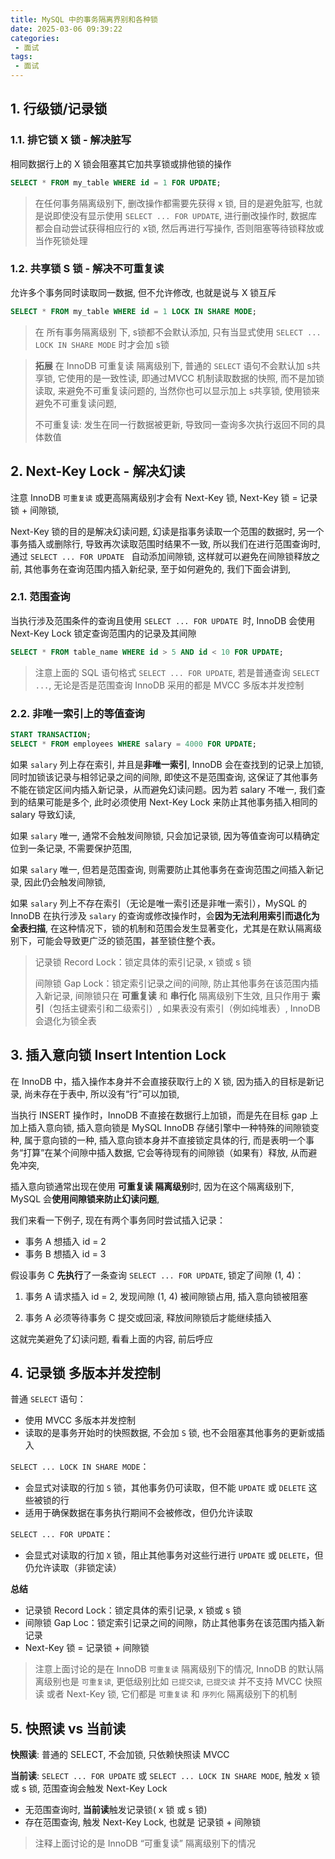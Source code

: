 ```yaml
---
title: MySQL 中的事务隔离界别和各种锁
date: 2025-03-06 09:39:22
categories:
 - 面试
tags:
 - 面试
---
```


## 1. 行级锁/记录锁

### 1.1. 排它锁 X 锁 - 解决脏写

相同数据行上的 X 锁会阻塞其它加共享锁或排他锁的操作

```sql
SELECT * FROM my_table WHERE id = 1 FOR UPDATE;
```

> 在任何事务隔离级别下, 删改操作都需要先获得 x 锁, 目的是避免脏写, 也就是说即使没有显示使用 `SELECT ... FOR UPDATE`, 进行删改操作时, 数据库都会自动尝试获得相应行的 x锁, 然后再进行写操作, 否则阻塞等待锁释放或当作死锁处理 

### 1.2. 共享锁 S 锁 - 解决不可重复读

允许多个事务同时读取同一数据, 但不允许修改, 也就是说与 X 锁互斥

```sql
SELECT * FROM my_table WHERE id = 1 LOCK IN SHARE MODE;
```

> 在 所有事务隔离级别 下, s锁都不会默认添加, 只有当显式使用 `SELECT ... LOCK IN SHARE MODE` 时才会加 s锁

> **拓展** 在  InnoDB 可重复读 隔离级别下, 普通的 `SELECT` 语句不会默认加 s共享锁, 它使用的是一致性读, 即通过MVCC 机制读取数据的快照, 而不是加锁读取, 来避免不可重复读问题的, 当然你也可以显示加上 s共享锁, 使用锁来避免不可重复读问题, 
>
> 不可重复读: 发生在同一行数据被更新, 导致同一查询多次执行返回不同的具体数值

## 2. Next-Key Lock - 解决幻读

注意 InnoDB `可重复读` 或更高隔离级别才会有 Next-Key 锁, Next-Key 锁 = 记录锁 + 间隙锁, 

Next-Key 锁的目的是解决幻读问题, 幻读是指事务读取一个范围的数据时, 另一个事务插入或删除行, 导致再次读取范围时结果不一致, 所以我们在进行范围查询时, 通过 `SELECT ... FOR UPDATE ` 自动添加间隙锁, 这样就可以避免在间隙锁释放之前, 其他事务在查询范围内插入新纪录, 至于如何避免的, 我们下面会讲到, 

### 2.1. 范围查询

当执行涉及范围条件的查询且使用 `SELECT ... FOR UPDATE `时, InnoDB 会使用 Next-Key Lock 锁定查询范围内的记录及其间隙

```sql
SELECT * FROM table_name WHERE id > 5 AND id < 10 FOR UPDATE;
```

> 注意上面的 SQL 语句格式 `SELECT ... FOR UPDATE`, 若是普通查询 `SELECT ...`, 无论是否是范围查询 InnoDB 采用的都是 MVCC 多版本并发控制

### 2.2. 非唯一索引上的等值查询

```sql
START TRANSACTION;
SELECT * FROM employees WHERE salary = 4000 FOR UPDATE;
```

如果 `salary` 列上存在索引, 并且是**非唯一索引**, InnoDB 会在查找到的记录上加锁, 同时加锁该记录与相邻记录之间的间隙, 即使这不是范围查询, 这保证了其他事务不能在锁定区间内插入新记录，从而避免幻读问题。因为若 salary 不唯一, 我们查到的结果可能是多个, 此时必须使用 Next-Key Lock 来防止其他事务插入相同的 salary 导致幻读, 

如果 `salary` 唯一, 通常不会触发间隙锁, 只会加记录锁, 因为等值查询可以精确定位到一条记录, 不需要保护范围, 

如果  `salary`  唯一, 但若是范围查询, 则需要防止其他事务在查询范围之间插入新记录, 因此仍会触发间隙锁, 

如果  `salary`   列上不存在索引（无论是唯一索引还是非唯一索引），MySQL 的 InnoDB 在执行涉及   `salary`    的查询或修改操作时，会**因为无法利用索引而退化为全表扫描**, 在这种情况下，锁的机制和范围会发生显著变化，尤其是在默认隔离级别下，可能会导致更广泛的锁范围，甚至锁住整个表。

> 记录锁 Record Lock：锁定具体的索引记录, x 锁或 s 锁
>
> 间隙锁 Gap Lock：锁定索引记录之间的间隙, 防止其他事务在该范围内插入新记录, 间隙锁只在 **可重复读** 和 **串行化** 隔离级别下生效, 且只作用于 **索引**（包括主键索引和二级索引）, 如果表没有索引（例如纯堆表）, InnoDB 会退化为锁全表

## 3. 插入意向锁 Insert Intention Lock

在 InnoDB 中，插入操作本身并不会直接获取行上的 X 锁, 因为插入的目标是新记录, 尚未存在于表中, 所以没有“行”可以加锁, 

当执行 INSERT 操作时，InnoDB 不直接在数据行上加锁，而是先在目标 gap 上加上插入意向锁, 插入意向锁是 MySQL InnoDB 存储引擎中一种特殊的间隙锁变种, 属于意向锁的一种, 插入意向锁本身并不直接锁定具体的行, 而是表明一个事务“打算”在某个间隙中插入数据, 它会等待现有的间隙锁（如果有）释放, 从而避免冲突, 

插入意向锁通常出现在使用 **可重复读 隔离级别**时, 因为在这个隔离级别下, MySQL 会**使用间隙锁来防止幻读问题**, 

我们来看一下例子, 现在有两个事务同时尝试插入记录：

- 事务 A 想插入 id = 2
- 事务 B 想插入 id = 3

假设事务 C **先执行**了一条查询 `SELECT ... FOR UPDATE`, 锁定了间隙 (1, 4)：

1. 事务 A 请求插入 id = 2, 发现间隙 (1, 4) 被间隙锁占用, 插入意向锁被阻塞

2. 事务 A 必须等待事务 C 提交或回滚, 释放间隙锁后才能继续插入

这就完美避免了幻读问题, 看看上面的内容, 前后呼应

## 4. 记录锁 多版本并发控制

普通 `SELECT` 语句：

- 使用 MVCC 多版本并发控制
- 读取的是事务开始时的快照数据, 不会加 `S` 锁, 也不会阻塞其他事务的更新或插入

`SELECT ... LOCK IN SHARE MODE`：

- 会显式对读取的行加 `S` 锁，其他事务仍可读取，但不能 `UPDATE` 或 `DELETE` 这些被锁的行
- 适用于确保数据在事务执行期间不会被修改，但仍允许读取

`SELECT ... FOR UPDATE`：

- 会显式对读取的行加 `X` 锁，阻止其他事务对这些行进行 `UPDATE` 或 `DELETE`，但仍允许读取（非锁定读）

**总结**

- 记录锁 Record Lock：锁定具体的索引记录, x 锁或 s 锁
- 间隙锁 Gap Loc：锁定索引记录之间的间隙，防止其他事务在该范围内插入新记录
- Next-Key 锁 = 记录锁 + 间隙锁

> 注意上面讨论的是在 InnoDB `可重复读` 隔离级别下的情况, InnoDB 的默认隔离级别也是 `可重复读`, 更低级别比如 `已提交读`, `已提交读` 并不支持 MVCC 快照读 或者 Next-Key 锁, 它们都是 `可重复读` 和 `序列化` 隔离级别下的机制

## 5.  快照读 vs 当前读

**快照读**: 普通的 SELECT, 不会加锁, 只依赖快照读 MVCC

**当前读**: `SELECT ... FOR UPDATE` 或 `SELECT ... LOCK IN SHARE MODE`, 触发 x 锁 或 s 锁, 范围查询会触发 Next-Key Lock

- 无范围查询时, **当前读**触发记录锁( x 锁 或 s 锁)
- 存在范围查询, 触发 Next-Key Lock, 也就是 记录锁 + 间隙锁

> 注释上面讨论的是 InnoDB  “可重复读” 隔离级别下的情况

